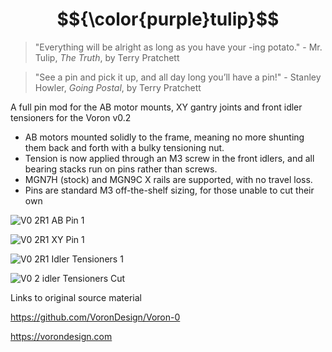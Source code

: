 # $${\color{purple}tulip}$$

>"Everything will be alright as long as you have your -ing potato." - Mr. Tulip, _The Truth_, by Terry Pratchett

>"See a pin and pick it up, and all day long you’ll have a pin!" - Stanley Howler, _Going Postal_, by Terry Pratchett

A full pin mod for the AB motor mounts, XY gantry joints and front idler tensioners for the Voron v0.2

 - AB motors mounted solidly to the frame, meaning no more shunting them back and forth with a bulky tensioning nut.
 - Tension is now applied through an M3 screw in the front idlers, and all bearing stacks run on pins rather than screws.
 - MGN7H (stock) and MGN9C X rails are supported, with no travel loss.
 - Pins are standard M3 off-the-shelf sizing, for those unable to cut their own


![V0 2R1 AB Pin 1](https://github.com/Amekyras/tulip/assets/94327757/2334f2fe-ea59-4272-a482-91458820e2e0)


![V0 2R1 XY Pin 1](https://github.com/Amekyras/tulip/assets/94327757/f6ef2c14-dcae-4d3b-bead-6299d7465112)

![V0 2R1 Idler Tensioners 1](https://github.com/Amekyras/tulip/assets/94327757/aefca718-e0f8-425c-8286-5e42260c5f51)

![V0 2 idler Tensioners Cut](https://github.com/Amekyras/tulip/assets/94327757/51605596-c853-4ada-9a61-7c2d4fa823d3)

 Links to original source material

https://github.com/VoronDesign/Voron-0

https://vorondesign.com
